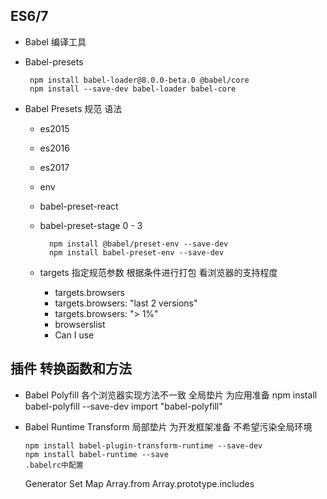 ## ES6/7
 * Babel 编译工具
 * Babel-presets

 		npm install babel-loader@8.0.0-beta.0 @babel/core
 		npm install --save-dev babel-loader babel-core
 * Babel Presets 规范  语法
 	* es2015
 	* es2016
 	* es2017
 	* env
 	* babel-preset-react
 	* babel-preset-stage 0 - 3

 			npm install @babel/preset-env --save-dev
 			npm install babel-preset-env --save-dev

 	* targets 指定规范参数 根据条件进行打包 看浏览器的支持程度
 		* targets.browsers 
 		* targets.browsers: "last 2 versions"
 		* targets.browsers: "> 1%"
 		* browserslist
 		* Can I use				

 ## 插件 转换函数和方法
  * Babel Polyfill 各个浏览器实现方法不一致 全局垫片 为应用准备
  		npm install babel-polyfill --save-dev
  		import "babel-polyfill"
  * Babel Runtime Transform	
  		局部垫片
  		为开发框架准备
  		不希望污染全局环境

  		npm install babel-plugin-transform-runtime --save-dev
  		npm install babel-runtime --save
  		.babelrc中配置

	Generator
	Set
	Map
	Array.from
	Array.prototype.includes	

